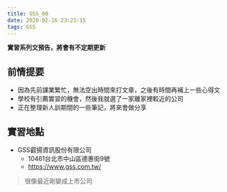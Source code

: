 ```yaml
---
title: GSS_00
date: 2020-02-16 23:23:15
tags: GSS
---
```


**實習系列文預告，將會有不定期更新**

## 前情提要

* 因為先前課業繁忙，無法空出時間來打文章，之後有時間再補上一些心得文
* 學校有引薦實習的機會，然後我就選了一家離家裡較近的公司
* 正在整理新人訓期間的一些筆記，將來會做分享

## 實習地點

- GSS叡揚資訊股份有限公司
    - 10461台北市中山區德惠街9號
    - https://www.gss.com.tw/

> 很像最近剛變成上市公司


